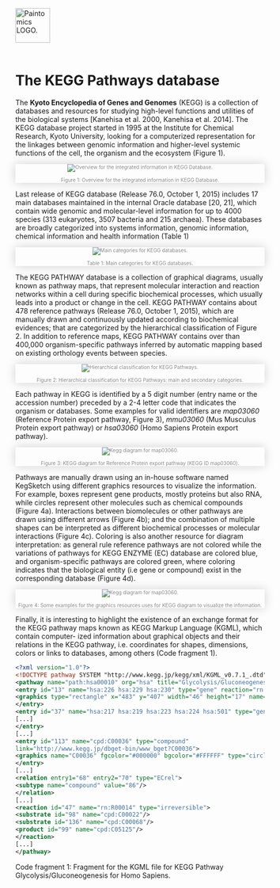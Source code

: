 <div class="imageContainer" style="" >
    <img src="paintomics_150x690.png" title="Paintomics LOGO." style=" height: 70px !important; margin-bottom: 20px; ">
</div>

# The KEGG Pathways database

The **Kyoto Encyclopedia of Genes and Genomes** (KEGG) is a collection of databases and resources for studying high-level functions and utilities of the biological systems [Kanehisa et al. 2000, Kanehisa et al. 2014]. The KEGG database project started in 1995 at the Institute for Chemical Research, Kyoto University, looking for a computerized representation for the linkages between genomic information and higher-level systemic functions of the cell, the organism and the ecosystem  (Figure 1). 

<div class="imageContainer" style="box-shadow: 0px 0px 20px #D0D0D0; text-align:center; font-size:10px; color:#898989" >
    <img src="kegg_overview.png" title="Overview for the integrated information in KEGG Database."/>
    <p class="imageLegend">Figure 1: Overview for the integrated information in KEGG Database.</p>
</div>

Last release of KEGG database (Release 76.0, October 1, 2015) includes 17 main databases maintained in the internal Oracle database [20, 21], which contain wide genomic and molecular-level information for up to 4000 species (313 eukaryotes, 3507 bacteria and 215 archaea). These databases are broadly categorized into systems information, genomic information, chemical information and health information (Table 1)

<div class="imageContainer" style="box-shadow: 0px 0px 20px #D0D0D0; text-align:center; font-size:10px; color:#898989" >
    <img src="kegg_categories.png" title="Main categories for KEGG databases."/>
    <p class="imageLegend">Table 1: Main categories for KEGG databases.</p>
</div>

The KEGG PATHWAY database is a collection of graphical diagrams, usually known as pathway maps, that represent molecular interaction and reaction networks within a cell during specific biochemical processes, which usually leads into a product or change in the cell. KEGG PATHWAY contains about 478 reference pathways (Release 76.0, October 1, 2015), which are manually drawn and continuously updated according to biochemical evidences; that are categorized by the hierarchical classification of Figure 2. In addition to reference maps, KEGG PATHWAY contains over than 400,000 organism-specific pathways inferred by automatic mapping based on existing orthology events between species.

<div class="imageContainer" style="box-shadow: 0px 0px 20px #D0D0D0; text-align:center; font-size:10px; color:#898989" >
    <img src="kegg_categories2.png" title="Hierarchical classification for KEGG Pathways."/>
    <p class="imageLegend">Figure 2: Hierarchical classification for KEGG Pathways: main and secondary categories.</p>
</div>

Each pathway in KEGG is identified by a 5 digit number (entry name or the accession number) preceded by a 2-4 letter code that indicates the organism or databases. Some examples for valid identifiers are *map03060* (Reference Protein export pathway, Figure 3), *mmu03060* (Mus Musculus Protein export pathway) or *hsa03060* (Homo Sapiens Protein export pathway).

<div class="imageContainer" style="box-shadow: 0px 0px 20px #D0D0D0; text-align:center; font-size:10px; color:#898989" >
    <img src="kegg_diagram.png" title="Kegg diagram for map03060."/>
    <p class="imageLegend">Figure 3: KEGG diagram for Reference Protein export pathway (KEGG ID map03060).</p>
</div>

Pathways are manually drawn using an in-house software named KegSketch using different graphics resources to visualize the information. For example, boxes represent gene products, mostly proteins but also RNA, while circles represent other molecules such as chemical compounds (Figure 4a). Interactions between biomolecules or other pathways are drawn using different arrows (Figure 4b); and the combination of multiple shapes can be interpreted as different biochemical processes or molecular interactions (Figure 4c). Coloring is also another resource for diagram interpretation: as general rule reference pathways are not colored while the variations of pathways for KEGG ENZYME (EC) database are colored blue, and organism-specific pathways are colored green, where coloring indicates that the biological entity (i.e gene or compound) exist in the corresponding database (Figure 4d).


<div class="imageContainer" style="box-shadow: 0px 0px 20px #D0D0D0; text-align:center; font-size:10px; color:#898989" >
    <img src="kegg_diagram2.png" title="Kegg diagram for map03060."/>
    <p class="imageLegend">Figure 4: Some examples for the graphics resources uses for KEGG diagram to visualize
the information.</p>
</div>

Finally, it is interesting to highlight the existence of an exchange format for the KEGG pathway maps known as KEGG Markup Language (KGML), which contain computer- ized information about graphical objects and their relations in the KEGG pathway, i.e. coordinates for shapes, dimensions, colors or links to databases, among others (Code
fragment 1).

```xml
<?xml version="1.0"?>
<!DOCTYPE pathway SYSTEM "http://www.kegg.jp/kegg/xml/KGML_v0.7.1_.dtd">
<pathway name="path:hsa00010" org="hsa" title="Glycolysis/Gluconeogenesis" image="http://www.kegg.jp/.../hsa00010.png" link="...">
<entry id="13" name="hsa:226 hsa:229 hsa:230" type="gene" reaction="rn:R01070" link="...">
<graphics type="rectangle" x="483" y="407" width="46" height="17" name="ALDOA, ALDA, GSD12,..." fgcolor="#000" bgcolor="..." />
</entry>
<entry id="37" name="hsa:217 hsa:219 hsa:223 hsa:224 hsa:501" type="gene" reaction="rn:R00710">
[...]
</entry>
[...]
<entry id="113" name="cpd:C00036" type="compound"
link="http://www.kegg.jp/dbget-bin/www_bget?C00036">
<graphics name="C00036" fgcolor="#000000" bgcolor="#FFFFFF" type="circle" x="146" y="736" width="8" height="8"/>
</entry>
[...]
<relation entry1="68" entry2="70" type="ECrel">
<subtype name="compound" value="86"/>
</relation>
[...]
<reaction id="47" name="rn:R00014" type="irreversible">
<substrate id="98" name="cpd:C00022"/>
<substrate id="136" name="cpd:C00068"/>
<product id="99" name="cpd:C05125"/>
</reaction>
[...]
</pathway>

```
<p class="imageLegend">Code fragment 1: Fragment for the KGML file for KEGG Pathway Glycolysis/Gluconeogenesis for Homo Sapiens.</p>

